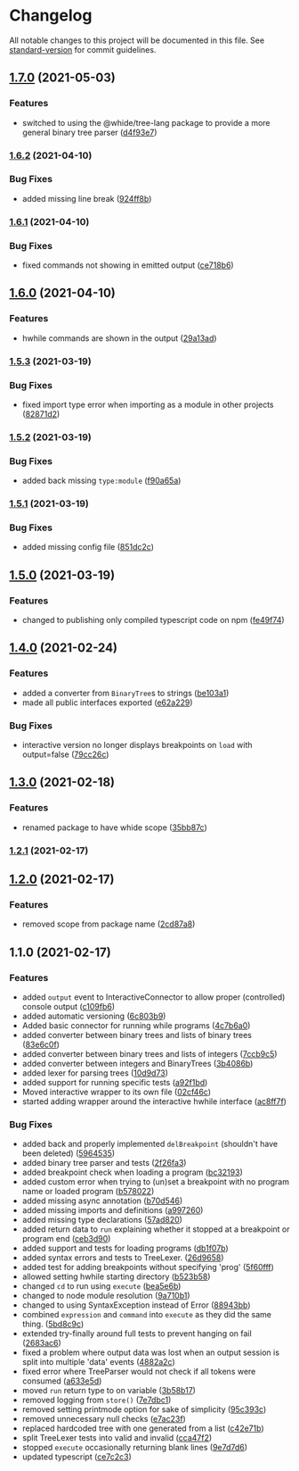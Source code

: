 # Changelog

All notable changes to this project will be documented in this file. See [standard-version](https://github.com/conventional-changelog/standard-version) for commit guidelines.

## [1.7.0](https://github.com/sonrad10/hwhile-wrapper/compare/v1.6.2...v1.7.0) (2021-05-03)


### Features

* switched to using the @whide/tree-lang package to provide a more general binary tree parser ([d4f93e7](https://github.com/sonrad10/hwhile-wrapper/commit/d4f93e785e5462076e7c3d1b428f5f5f03b17268))

### [1.6.2](https://github.com/sonrad10/hwhile-wrapper/compare/v1.6.1...v1.6.2) (2021-04-10)


### Bug Fixes

* added missing line break ([924ff8b](https://github.com/sonrad10/hwhile-wrapper/commit/924ff8b651a3fb5107a347ed864b508cc844c414))

### [1.6.1](https://github.com/sonrad10/hwhile-wrapper/compare/v1.6.0...v1.6.1) (2021-04-10)


### Bug Fixes

* fixed commands not showing in emitted output ([ce718b6](https://github.com/sonrad10/hwhile-wrapper/commit/ce718b6ac742936c94fb7befd8643752de58709f))

## [1.6.0](https://github.com/sonrad10/hwhile-wrapper/compare/v1.5.3...v1.6.0) (2021-04-10)


### Features

* hwhile commands are shown in the output ([29a13ad](https://github.com/sonrad10/hwhile-wrapper/commit/29a13adbc905e14e776216ba67e96b446ef5dc20))

### [1.5.3](https://github.com/sonrad10/hwhile-wrapper/compare/v1.5.2...v1.5.3) (2021-03-19)


### Bug Fixes

* fixed import type error when importing as a module in other projects ([82871d2](https://github.com/sonrad10/hwhile-wrapper/commit/82871d2821fb39856ff56cdc8a0f404ddd5afbc3))

### [1.5.2](https://github.com/sonrad10/hwhile-wrapper/compare/v1.5.1...v1.5.2) (2021-03-19)


### Bug Fixes

* added back missing `type:module` ([f90a65a](https://github.com/sonrad10/hwhile-wrapper/commit/f90a65a35faf188459fd7057ba91e442da21924c))

### [1.5.1](https://github.com/sonrad10/hwhile-wrapper/compare/v1.5.0...v1.5.1) (2021-03-19)


### Bug Fixes

* added missing config file ([851dc2c](https://github.com/sonrad10/hwhile-wrapper/commit/851dc2c1013be550e6baa71753c8783b72690e05))

## [1.5.0](https://github.com/sonrad10/hwhile-wrapper/compare/v1.4.0...v1.5.0) (2021-03-19)


### Features

* changed to publishing only compiled typescript code on npm ([fe49f74](https://github.com/sonrad10/hwhile-wrapper/commit/fe49f74bba6f11a24b5fac3087c6fb38764a9af3))

## [1.4.0](https://github.com/sonrad10/hwhile-wrapper/compare/v1.3.0...v1.4.0) (2021-02-24)


### Features

* added a converter from `BinaryTree`s to strings ([be103a1](https://github.com/sonrad10/hwhile-wrapper/commit/be103a1a60bb3b813875b8f669b47aaa0d4ef74f))
* made all public interfaces exported ([e62a229](https://github.com/sonrad10/hwhile-wrapper/commit/e62a229e73a462f872ce24d7d277aab54332f7ec))


### Bug Fixes

* interactive version no longer displays breakpoints on `load` with output=false ([79cc26c](https://github.com/sonrad10/hwhile-wrapper/commit/79cc26c01518498d7e69b2d7e01219f2aad4ea60))

## [1.3.0](https://github.com/sonrad10/hwhile-wrapper/compare/v1.2.1...v1.3.0) (2021-02-18)


### Features

* renamed package to have whide scope ([35bb87c](https://github.com/sonrad10/hwhile-wrapper/commit/35bb87c7e91825a8fa8181fb3668477fe0fa599a))

### [1.2.1](https://github.com/sonrad10/hwhile-wrapper/compare/v1.2.0...v1.2.1) (2021-02-17)

## [1.2.0](https://github.com/sonrad10/hwhile-wrapper/compare/v1.1.0...v1.2.0) (2021-02-17)


### Features

* removed scope from package name ([2cd87a8](https://github.com/sonrad10/hwhile-wrapper/commit/2cd87a810e74d18b1b4c5cc3b9fabc23b155b0fa))

## 1.1.0 (2021-02-17)


### Features

* added `output` event to InteractiveConnector to allow proper (controlled) console output ([c109fb6](https://github.com/sonrad10/hwhile-wrapper/commit/c109fb6f60f460e2cd9900e59feccab0a6734b57))
* added automatic versioning ([6c803b9](https://github.com/sonrad10/hwhile-wrapper/commit/6c803b9f44e32ac0982cbbb36330d24fd893199c))
* Added basic connector for running while programs ([4c7b6a0](https://github.com/sonrad10/hwhile-wrapper/commit/4c7b6a0cb14651c4a78a054c682ac1cbcbaeebbc))
* added converter between binary trees and lists of binary trees ([83e6c0f](https://github.com/sonrad10/hwhile-wrapper/commit/83e6c0f3bb059fd7cf854d6e380819f61593f07f))
* added converter between binary trees and lists of integers ([7ccb9c5](https://github.com/sonrad10/hwhile-wrapper/commit/7ccb9c5c86a63b29f4b42ce47935e1873f3d4e5e))
* added converter between integers and BinaryTrees ([3b4086b](https://github.com/sonrad10/hwhile-wrapper/commit/3b4086bf709f36651a1dc392603f9e4f78a8d4dd))
* added lexer for parsing trees ([10d9d73](https://github.com/sonrad10/hwhile-wrapper/commit/10d9d73efae8a1ade5cf4a2327ddabfe26cefdcb))
* added support for running specific tests ([a92f1bd](https://github.com/sonrad10/hwhile-wrapper/commit/a92f1bdcf338597a86197e8fd8b9ef71c500963d))
* Moved interactive wrapper to its own file ([02cf46c](https://github.com/sonrad10/hwhile-wrapper/commit/02cf46c32bd5a2bea219fb88773a3e9e89359a14))
* started adding wrapper around the interactive hwhile interface ([ac8ff7f](https://github.com/sonrad10/hwhile-wrapper/commit/ac8ff7f759dd96a248e491a176b5991c6eb3b11d))


### Bug Fixes

* added back and properly implemented `delBreakpoint` (shouldn't have been deleted) ([5964535](https://github.com/sonrad10/hwhile-wrapper/commit/5964535f33647cc07a85593b2c581dab923fd279))
* added binary tree parser and tests ([2f26fa3](https://github.com/sonrad10/hwhile-wrapper/commit/2f26fa3a16a91eaebd305350a4052d15ce3385bd))
* added breakpoint check when loading a program ([bc32193](https://github.com/sonrad10/hwhile-wrapper/commit/bc32193c3a4e49c59f9d13100626226b56c47cb1))
* added custom error when trying to (un)set a breakpoint with no program name or loaded program ([b578022](https://github.com/sonrad10/hwhile-wrapper/commit/b578022aee6934ec1fea152f2b6e813313cee667))
* added missing async annotation ([b70d546](https://github.com/sonrad10/hwhile-wrapper/commit/b70d546605c68ae6e019aa254c75be4771ed82c1))
* added missing imports and definitions ([a997260](https://github.com/sonrad10/hwhile-wrapper/commit/a997260effa5086ee17e391e176a5c9ad03615fb))
* added missing type declarations ([57ad820](https://github.com/sonrad10/hwhile-wrapper/commit/57ad8209b62e6ec86c018265d01a7133a177da65))
* added return data to `run` explaining whether it stopped at a breakpoint or program end ([ceb3d90](https://github.com/sonrad10/hwhile-wrapper/commit/ceb3d90c290cc866291b81a659e87b7c71c0dc66))
* added support and tests for loading programs ([db1f07b](https://github.com/sonrad10/hwhile-wrapper/commit/db1f07b74306ae6d5f1b37a10c2ae8c1befb5f49))
* added syntax errors and tests to TreeLexer. ([26d9658](https://github.com/sonrad10/hwhile-wrapper/commit/26d96589a924850f6c3c39abbcecf376a584879d))
* added test for adding breakpoints without specifying 'prog' ([5f60fff](https://github.com/sonrad10/hwhile-wrapper/commit/5f60fff6d5f37bc7381ac081fdd03630bbf3c30a))
* allowed setting hwhile starting directory ([b523b58](https://github.com/sonrad10/hwhile-wrapper/commit/b523b58bb47616aca4b2dac3ceda7f05623935b9))
* changed `cd` to run using `execute` ([bea5e6b](https://github.com/sonrad10/hwhile-wrapper/commit/bea5e6b301c18c086d75abf7524c1bccdb59087b))
* changed to node module resolution ([9a710b1](https://github.com/sonrad10/hwhile-wrapper/commit/9a710b1333626466eb4d4012465fa9181aa0d00e))
* changed to using SyntaxException instead of Error ([88943bb](https://github.com/sonrad10/hwhile-wrapper/commit/88943bbfcb99aebe9ad230a07b3b8bf5034abad4))
* combined `expression` and `command` into `execute` as they did the same thing. ([5bd8c9c](https://github.com/sonrad10/hwhile-wrapper/commit/5bd8c9cf8480aefa3baeadf3f31131444cc961cb))
* extended try-finally around full tests to prevent hanging on fail ([2683ac6](https://github.com/sonrad10/hwhile-wrapper/commit/2683ac60de53956c2bc576166d5d35db821d2d3c))
* fixed a problem where output data was lost when an output session is split into multiple 'data' events ([4882a2c](https://github.com/sonrad10/hwhile-wrapper/commit/4882a2c2700d7524a75c2f07206164898b3e5c26))
* fixed error where TreeParser would not check if all tokens were consumed ([a633e5d](https://github.com/sonrad10/hwhile-wrapper/commit/a633e5dad40c639ac94c4a77491a83285210a2c2))
* moved `run` return type to on variable ([3b58b17](https://github.com/sonrad10/hwhile-wrapper/commit/3b58b179f2eac0ef02311ef1d89196dd35985b86))
* removed logging from `store()` ([7e7dbc1](https://github.com/sonrad10/hwhile-wrapper/commit/7e7dbc1516af0e9ecd55a8a430aefe87bfc43bbb))
* removed setting printmode option for sake of simplicity ([95c393c](https://github.com/sonrad10/hwhile-wrapper/commit/95c393c25345963c54abd8aeea17f13def482d24))
* removed unnecessary null checks ([e7ac23f](https://github.com/sonrad10/hwhile-wrapper/commit/e7ac23ffb969e1461c3791799e1a1bac36322dd3))
* replaced hardcoded tree with one generated from a list ([c42e71b](https://github.com/sonrad10/hwhile-wrapper/commit/c42e71b6fa38789b3b9fb642c7289647cec2979a))
* split TreeLexer tests into valid and invalid ([cca47f2](https://github.com/sonrad10/hwhile-wrapper/commit/cca47f2777df8964121a356b7835aa5d404ea101))
* stopped `execute` occasionally returning blank lines ([9e7d7d6](https://github.com/sonrad10/hwhile-wrapper/commit/9e7d7d66e440251c4011ba5de6018347d501d4d0))
* updated typescript ([ce7c2c3](https://github.com/sonrad10/hwhile-wrapper/commit/ce7c2c36160c9c26f2ee4d9827f65d9d1d97ec63))
